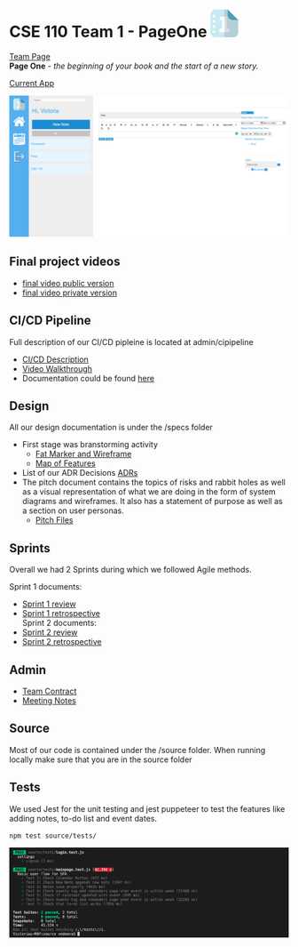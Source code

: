 # CSE 110 Team 1 - PageOne <img src="admin/branding/logo.png" width="50">

[Team Page](admin/team.md)  
**Page One** - *the beginning of your book and the start of a new story.* 

[Current App](https://cse110-w21-group1.github.io/cse110-w21-group1/source/login.html)

![BulletJournal](https://github.com/cse110-w21-group1/cse110-w21-group1/blob/main/admin/misc/LandingPage.png)

## Final project videos
- [final video public version]()
- [final video private version]()

## CI/CD Pipeline

Full description of our CI/CD pipleine is located at admin/cipipeline
- [CI/CD Description](https://github.com/cse110-w21-group1/cse110-w21-group1/blob/development/admin/cipipeline/phase1.md)
- [Video Walkthrough](https://www.youtube.com/watch?v=wvAZC1AsWd8)
- Documentation could be found [here]()

## Design

All our design documentation is under the /specs folder
- First stage was branstorming activity
    - [Fat Marker and Wireframe](https://github.com/cse110-w21-group1/cse110-w21-group1/blob/main/specs/brainstorm/basic-fatmarker-and-wireframes.png)
    - [Map of Features](https://github.com/cse110-w21-group1/cse110-w21-group1/blob/main/specs/brainstorm/features.png)
- List of our ADR Decisions [ADRs](https://github.com/cse110-w21-group1/cse110-w21-group1/tree/main/specs/adr)
- The pitch document contains the topics of risks and rabbit holes as well as a visual representation of what we are doing in the form of system diagrams and wireframes. It also has a statement of purpose as well as a section on user personas.
    - [Pitch Files](https://github.com/cse110-w21-group1/cse110-w21-group1/tree/main/specs/pitch)

## Sprints

Overall we had 2 Sprints during which we followed Agile methods.   

Sprint 1 documents: 
- [Sprint 1 review](https://github.com/cse110-w21-group1/cse110-w21-group1/blob/main/admin/meetings/051621-sprint-1-review.md)
- [Sprint 1 retrospective](https://github.com/cse110-w21-group1/cse110-w21-group1/blob/main/admin/meetings/05182021-retrospective.md)   
Sprint 2 documents:  
- [Sprint 2 review](https://github.com/cse110-w21-group1/cse110-w21-group1/blob/main/admin/meetings/060121-sprint-2-review.md)
- [Sprint 2 retrospective](https://github.com/cse110-w21-group1/cse110-w21-group1/blob/main/admin/meetings/Retrospective2.png) 

## Admin

- [Team Contract](https://github.com/cse110-w21-group1/cse110-w21-group1/blob/main/admin/misc/rules.md)
- [Meeting Notes](https://github.com/cse110-w21-group1/cse110-w21-group1/tree/main/admin/meetings)

## Source

Most of our code is contained under the /source folder. When running locally make sure that you are in the source folder

## Tests

We used Jest for the unit testing and jest puppeteer to test the features like adding notes, to-do list and event dates.
```
npm test source/tests/
```

![test](https://github.com/cse110-w21-group1/cse110-w21-group1/blob/main/source/images/Screen%20Shot%202021-06-10%20at%2010.20.25%20PM.png)
